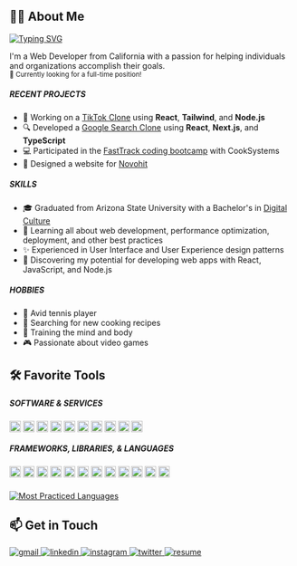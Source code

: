 <!-- About -->
<section>
   <h2>🙋‍♂️ About Me</h2>
   <a href="https://git.io/typing-svg">
   <img src="https://readme-typing-svg.herokuapp.com?font=JetBrains+Mono&size=24&duration=4000&color=4795FF&center=false&vCenter=true&width=500&height=50&lines=Hey+%F0%9F%91%8B%2C+I'm+Jake!;Frontend+Web+Developer;Experienced+UI%2FUX+Designer" alt="Typing SVG" />
   </a>
   <p>
      I'm a Web Developer from California with a passion for helping individuals and organizations accomplish their goals.
      </br>
      <small>👔 Currently looking for a full-time position!</small>
   </p>
   
   <h5>RECENT PROJECTS</h5>
   <ul>
      <li>👀 Working on a <a href="https://github.com/jamcmich/tiktok-clone">TikTok Clone</a> using <b>React</b>, <b>Tailwind</b>, and <b>Node.js</b></li>
      <li>🔍 Developed a <a href="https://github.com/jamcmich/google-search-clone">Google Search Clone</a> using <b>React</b>, <b>Next.js</b>, and <b>TypeScript</b></li>
      <li>💻 Participated in the <a href="https://cooksys.com/programs/fasttrack/" target="_blank">FastTrack coding bootcamp</a> with CookSystems</li>
      <li>🎨 Designed a website for <a href="https://www.novohit.com/" target="_blank">Novohit</a></li>
   </ul>
   
   <h5>SKILLS</h5>
   <ul>
      <li>🎓 Graduated from Arizona State University with a Bachelor's in <a href="https://artsmediaengineering.asu.edu/degree-programs/digital-culture-ba">Digital Culture</a>
      <li>🌱 Learning all about web development, performance optimization, deployment, and other best practices</li>
      <li>✨ Experienced in User Interface and User Experience design patterns</li>
      <li>📐 Discovering my potential for developing web apps with React, JavaScript, and Node.js</li>
   </ul>
   
   <h5>HOBBIES</h5>
   <ul>
      <li>🎾 Avid tennis player</li>
      <li>🌿 Searching for new cooking recipes</li>
      <li>💪 Training the mind and body</li>
      <li>🎮 Passionate about video games</li>
   </ul>
</section>

<!-- Tools -->
<section>
   <h2>🛠️ Favorite Tools</h2>
   
   <h5>SOFTWARE & SERVICES</h5>
   <img src="https://img.shields.io/badge/Windows-0D47A1?style=flat&logo=windows&logoColor=white" alt="Windows" align='center' height='20px' />
   <img src="https://img.shields.io/badge/Git-F05032?style=flat&logo=git&logoColor=white" alt="Git" align='center' height='20px' />
   <img src="https://img.shields.io/badge/GitHub-100000?style=flat&logo=github&logoColor=white" alt="GitHub" align='center' height='20px' />
   <img src="https://img.shields.io/badge/npm-CB3837?style=flat&logo=npm&logoColor=white" alt="npm" align='center' height='20px' />
   <img src="https://img.shields.io/badge/Figma-F24E1E?style=flat&logo=figma&logoColor=white" alt="Figma" align='center' height='20px' />
   <img src="https://img.shields.io/badge/Notion-000000?style=flat&logo=notion&logoColor=white" alt="Notion" align='center' height='20px' />
   <img src="https://img.shields.io/badge/Visual_Studio_Code-007ACC?style=flat&logo=visualstudiocode&logoColor=white" alt="Visual Studio Code" align='center' height='20px' />
   <img src="https://img.shields.io/badge/Stack_Overflow-F58025?style=flat&logo=stackoverflow&logoColor=white" alt="Stack Overflow" align='center' height='20px' />
   <img src="https://img.shields.io/badge/PostgreSQL-4169E1?style=flat&logo=postgresql&logoColor=white" alt="PostgreSQL" align='center' height='20px' />
   <img src="https://img.shields.io/badge/Postman-FF6C37?style=flat&logo=postman&logoColor=white" alt="Postman" align='center' height='20px' />
   
   <h5>FRAMEWORKS, LIBRARIES, & LANGUAGES</h5>
   <img src="https://img.shields.io/badge/HTML5-E34F26?style=flat&logo=html5&logoColor=white" alt="HTML5" align='center' height='20px' />
   <img src="https://img.shields.io/badge/CSS3-1572B6?style=flat&logo=css3&logoColor=white" alt="CSS3" align='center' height='20px' />
   <img src="https://img.shields.io/badge/JavaScript-323330?style=flat&logo=javascript&logoColor=F7DF1E" alt="JavaScript" align='center' height='20px' />
   <img src="https://img.shields.io/badge/jQuery-0769AD?style=flat&logo=jquery&logoColor=white" alt="jQuery" align='center' height='20px' />
   <img src="https://img.shields.io/badge/React-20232A?style=flat&logo=react&logoColor=61DAFB" alt="React" align='center' height='20px' />
   <img src="https://img.shields.io/badge/Redux-593D88?style=flat&logo=redux&logoColor=white" alt="Redux" align='center' height='20px' />
   <img src="https://img.shields.io/badge/SaSS-CC6699?style=flat&logo=sass&logoColor=white" alt="SaSS" align='center' height='20px' />
   <img src="https://img.shields.io/badge/Tailwind-06B6D4?style=flat&logo=tailwindcss&logoColor=white" alt="Tailwind" align='center' height='20px' />
   <img src="https://img.shields.io/badge/Windi-48B0F1?style=flat&logo=windicss&logoColor=white" alt="Windi" align='center' height='20px' />
   <img src="https://img.shields.io/badge/Express.js-404D59?style=flat&logo=expressjs&logoColor=white" alt="Express.js" align='center' height='20px' />
   <img src="https://img.shields.io/badge/Node.js-43853D?style=flat&logo=node.js&logoColor=white" alt="Node.js" align='center' height='20px' />
   <img src="https://img.shields.io/badge/SQL-CB3837?style=flat&logo=sql&logoColor=white" alt="SQL" align='center' height='20px' />
   
   <h5></h5>
   <a href="https://github.com/anuraghazra/github-readme-stats">
      <img src="https://github-readme-stats.vercel.app/api/top-langs/?username=jamcmich&layout=compact&theme=github_dark&custom_title=Top%20Languages" alt="Most Practiced Languages">
   </a>
</section>

<!-- Socials -->
<section>
   <h2>📫 Get in Touch</h2>
   
   <a href='mailto:jacobmcmichael@gmail.com?subject=Just%20Saw%20Your%20Amazing%20Background%20and%20Wanted%20to%20Reach%20Out%20😎' target='_blank'>
      <img src='https://img.shields.io/badge/Gmail-D14836?style=for-the-badge&logo=gmail&logoColor=white&labelColor=EA4335&color=white' alt='gmail' />
   </a>
   <a href='https://www.linkedin.com/in/jacobmcmichael/' target='_blank'>
      <img src='https://img.shields.io/badge/LinkedIn-D14836?style=for-the-badge&logo=linkedin&logoColor=white&labelColor=0A66C2&color=white' alt='linkedin' />
   </a>
   <a href='' target='_blank'>
      <img src='https://img.shields.io/badge/Instagram-D14836?style=for-the-badge&logo=instagram&logoColor=white&labelColor=E4405F&color=white' alt='instagram' />
   </a>
   <a href='' target='_blank'>
      <img src='https://img.shields.io/badge/Twitter-D14836?style=for-the-badge&logo=twitter&logoColor=white&labelColor=1DA1F2&color=white' alt='twitter' />
   </a>
   <a href='./assets/documents/resume.pdf'>
      <img src='https://img.shields.io/badge/Resume-D14836?style=for-the-badge&logo=libreoffice&logoColor=white&labelColor=18A303&color=white' alt='resume' />
   </a>
</section>
